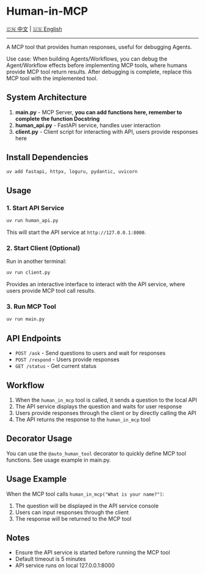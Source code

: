 # Human-in-MCP

[🇨🇳 中文](README.md) | [🇺🇸 English](README_en.md) 

---

A MCP tool that provides human responses, useful for debugging Agents.

Use case: When building Agents/Workflows, you can debug the Agent/Workflow effects before implementing MCP tools, where humans provide MCP tool return results. After debugging is complete, replace this MCP tool with the implemented tool.

## System Architecture

1. **main.py** - MCP Server, **you can add functions here, remember to complete the function Docstring**
2. **human_api.py** - FastAPI service, handles user interaction
3. **client.py** - Client script for interacting with API, users provide responses here

## Install Dependencies

```bash
uv add fastapi, httpx, loguru, pydantic, uvicorn
```

## Usage

### 1. Start API Service

```bash
uv run human_api.py
```

This will start the API service at `http://127.0.0.1:8000`.

### 2. Start Client (Optional)

Run in another terminal:

```bash
uv run client.py
```

Provides an interactive interface to interact with the API service, where users provide MCP tool call results.

### 3. Run MCP Tool

```bash
uv run main.py
```

## API Endpoints

- `POST /ask` - Send questions to users and wait for responses
- `POST /respond` - Users provide responses
- `GET /status` - Get current status

## Workflow

1. When the `human_in_mcp` tool is called, it sends a question to the local API
2. The API service displays the question and waits for user response
3. Users provide responses through the client or by directly calling the API
4. The API returns the response to the `human_in_mcp` tool

## Decorator Usage

You can use the `@auto_human_tool` decorator to quickly define MCP tool functions. See usage example in main.py.

## Usage Example

When the MCP tool calls `human_in_mcp("What is your name?")`:

1. The question will be displayed in the API service console
2. Users can input responses through the client
3. The response will be returned to the MCP tool

## Notes

- Ensure the API service is started before running the MCP tool
- Default timeout is 5 minutes
- API service runs on local 127.0.0.1:8000
